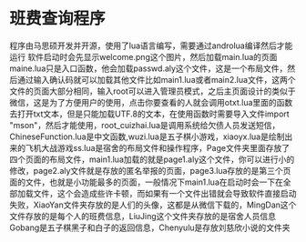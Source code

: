 # 班费查询程序
程序由马思硕开发并开源，使用了lua语言编写，需要通过androlua编译然后才能运行
软件启动时会先显示welcome.png这个图片，然后加载main.lua的页面maine.lua只是入口函数，他会加载passwd.aly这个文件，这是一个布局文件，然后通过输入确认码就可以加载其他文件比如main1.lua或者main2.lua文件，这两个文件的页面大部分相同，输入root可以进入管理员模式，之后主页面设计的类似于微信，这是为了方便用户的使用，点击你要查看的人就会调用otxt.lua里面的函数去打开txt文本，但是只能加载UTF.8的文本，在使用函数时需要导入文件import "mson"，然后才能使用，root_cuizhai.lua是调用系统给欠债人员发送短信，ChineseFunction.lua是中文函数,wuzi.lua是五子棋小游戏，xiaoyx.lua是绘制出来的飞机大战游戏ss.lua是宿舍的布局文件和操作程序，Page文件夹里面存放了四个页面的布局文件，main1.lua加载的就是page1.aly这个文件，你可以进行小的修改，page2.aly文件就是存放的匿名举报的页面，page3.lua存放的是第三个页面的文件，也就是小功能最多的页面，一般情况下main1.lua在启动时会一下在全部加载文件，这个会造成些许卡顿，而如果有一个文件出错就会导致软件直接启动失败，XiaoYan文件夹存放的是人们的头像，这都是从微信下载的，MingDan这个文件存放的是每个人的班费信息，LiuJing这个文件夹存放的是宿舍人员信息Gobang是五子棋黑子和白子的返回信息，Chenyulu是存放刘慈欣小说的文件夹
